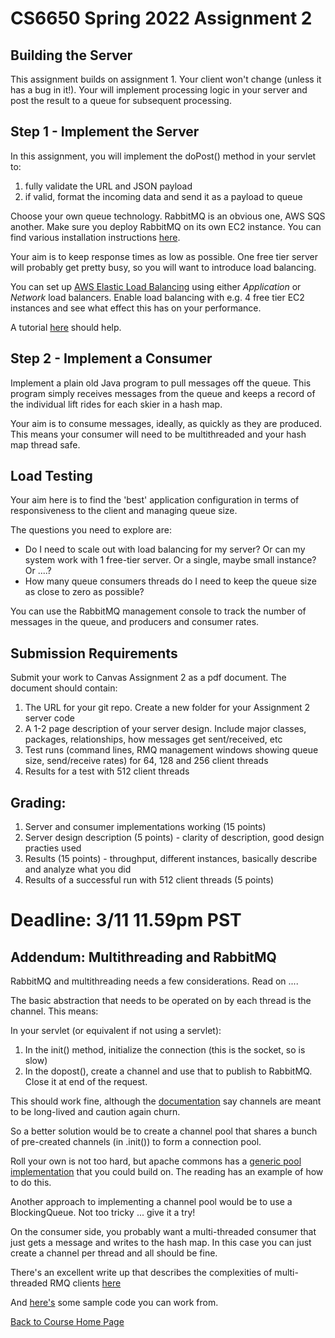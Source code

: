 # CS6650 Spring 2022  Assignment 2


## Building the Server
This assignment builds on assignment 1. Your client won't change (unless it has a bug in it!). 
Your will implement processing logic in your server and post the result to a queue for subsequent processing.

## Step 1 - Implement the Server
In this assignment, you will implement the doPost() method in your servlet to:

1. fully validate the URL and JSON payload
1. if valid, format the incoming data and send it as a payload to queue

Choose your own queue technology. RabbitMQ is an obvious one, AWS SQS another. Make sure you deploy RabbitMQ on its own EC2 instance. You can find various installation instructions [here](https://www.rabbitmq.com/download.html).

Your aim is to keep response times as low as possible. 
One free tier server will probably get pretty busy, so you will want to introduce load balancing. 

You can set up [AWS Elastic Load Balancing](https://aws.amazon.com/elasticloadbalancing/features/?nc=sn&loc=2) using either _Application_ or _Network_ load balancers. 
Enable load balancing with e.g. 4 free tier EC2 instances and see what effect this has on your performance.

A tutorial [here](https://docs.aws.amazon.com/elasticloadbalancing/latest/application/application-load-balancer-getting-started.html) should help.

## Step 2 - Implement a Consumer
Implement a plain old Java program to pull messages off the queue. 
This program simply receives messages from the queue and keeps a record of the individual lift rides for each skier in a hash map. 

Your aim is to consume messages, ideally, as quickly as they are produced. 
This means your consumer will need to be multithreaded and your hash map thread safe.

## Load Testing

Your aim here is to find the 'best' application configuration in terms of responsiveness to the client and managing queue size. 

The questions you need to explore are:
* Do I need to scale out with load balancing for my server? Or can my system work with 1 free-tier server. Or a single, maybe small instance? Or ....?
* How many queue consumers threads do I need to keep the queue size as close to zero as possible?

You can use the RabbitMQ management console to track the number of messages in the queue, and producers and consumer rates.

## Submission Requirements
Submit your work to Canvas Assignment 2 as a pdf document. The document should contain:

1. The URL for your git repo. Create a new folder for your Assignment 2 server code
1. A 1-2 page description of your server design. Include major classes, packages, relationships, how messages get sent/received, etc
1. Test runs (command lines, RMQ management windows showing queue size, send/receive rates) for 64, 128 and 256 client threads
1. Results for a test with 512 client threads

## Grading:
1. Server and consumer  implementations working (15 points)
1. Server design description (5 points) - clarity of description, good design practies used
1. Results (15 points) - throughput, different instances, basically describe and analyze what you did
1. Results of a successful run with 512 client threads (5 points) 

# Deadline: 3/11 11.59pm PST 

## Addendum: Multithreading and RabbitMQ

RabbitMQ and multithreading needs a few considerations. Read on ....

The basic abstraction that needs to be operated on by each thread is the channel. This means:

In your servlet (or equivalent if not using a servlet):

1. In the init() method, initialize the connection (this is the socket, so is slow)
1. In the dopost(), create a channel and use that to publish to RabbitMQ. Close it at end of the request.

This should work fine, although the [documentation](https://www.rabbitmq.com/api-guide.html#concurrency) say channels are meant to be long-lived and caution again churn. 

So a better solution would be to create a channel pool that shares a bunch of pre-created channels (in .init()) to form a connection pool. 

Roll your own is not too hard, but apache commons has a [generic pool implementation](http://commons.apache.org/proper/commons-pool/examples.html) that you could build on.
The reading has an example of how to do this.

Another approach to implementing a channel pool would be to use a BlockingQueue. Not too tricky ... give it a try!

On the consumer side, you probably want a multi-threaded consumer that just gets a message and writes to the hash map. In this case you can just create a channel per thread and all should be fine. 

There's an excellent write up that describes the complexities of multi-threaded RMQ clients [here](http://moi.vonos.net/bigdata/rabbitmq-threading/)

And [here's](https://github.com/gortonator/bsds-6650/tree/master/code/week-6) some sample code you can work from. 

[Back to Course Home Page](https://gortonator.github.io/bsds-6650/)



